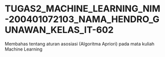 # TUGAS2_MACHINE_LEARNING_NIM-200401072103_NAMA_HENDRO_GUNAWAN_KELAS_IT-602
Membahas tentang aturan asosiasi (Algoritma Apriori) pada mata kuliah Machine Learning 
